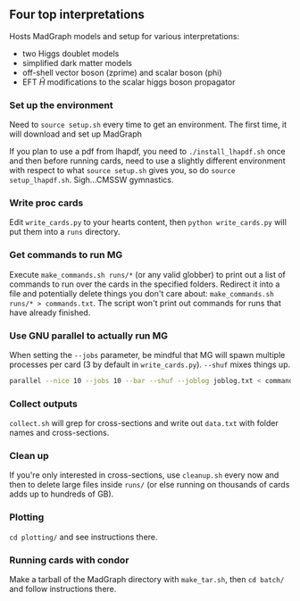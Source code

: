 ## Four top interpretations

Hosts MadGraph models and setup for various interpretations:
* two Higgs doublet models
* simplified dark matter models
* off-shell vector boson (zprime) and scalar boson (phi)
* EFT $\hat H$ modifications to the scalar higgs boson propagator

### Set up the environment

Need to `source setup.sh` every time to get an environment. The first time, it will
download and set up MadGraph

If you plan to use a pdf from lhapdf, you need to `./install_lhapdf.sh` once
and then before running cards, need to use a slightly different environment
with respect to what `source setup.sh` gives you, so do `source setup_lhapdf.sh`.
Sigh...CMSSW gymnastics.

### Write proc cards

Edit `write_cards.py` to your hearts content, then `python write_cards.py` will
put them into a `runs` directory.

### Get commands to run MG

Execute `make_commands.sh runs/*` (or any valid globber) to print out a list of
commands to run over the cards in the specified folders. Redirect it into a
file and potentially delete things you don't care about:
`make_commands.sh runs/* > commands.txt`.
The script won't print out commands for runs that have already finished.

### Use GNU parallel to actually run MG

When setting the `--jobs` parameter, be mindful that MG will spawn multiple
processes per card (3 by default in `write_cards.py`). `--shuf` mixes things
up. 
```bash
parallel --nice 10 --jobs 10 --bar --shuf --joblog joblog.txt < commands.txt
```

### Collect outputs

`collect.sh` will grep for cross-sections and write out `data.txt` with folder names and cross-sections.

### Clean up

If you're only interested in cross-sections, use `cleanup.sh` every now and
then to delete large files inside `runs/` (or else running on thousands of
cards adds up to hundreds of GB).

### Plotting

`cd plotting/` and see instructions there.

### Running cards with condor

Make a tarball of the MadGraph directory with `make_tar.sh`, then `cd batch/` and follow instructions there.
